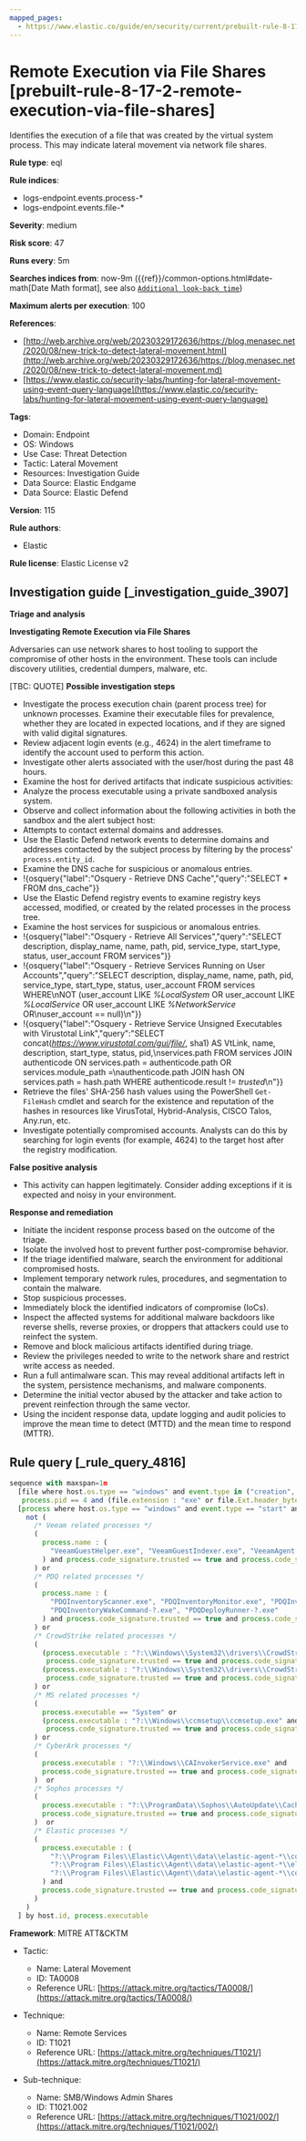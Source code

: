 ```yaml
---
mapped_pages:
  - https://www.elastic.co/guide/en/security/current/prebuilt-rule-8-17-2-remote-execution-via-file-shares.html
---
```


# Remote Execution via File Shares [prebuilt-rule-8-17-2-remote-execution-via-file-shares]

Identifies the execution of a file that was created by the virtual system process. This may indicate lateral movement via network file shares.

**Rule type**: eql

**Rule indices**:

* logs-endpoint.events.process-*
* logs-endpoint.events.file-*

**Severity**: medium

**Risk score**: 47

**Runs every**: 5m

**Searches indices from**: now-9m ({{ref}}/common-options.html#date-math[Date Math format], see also [`Additional look-back time`](docs-content://solutions/security/detect-and-alert/create-detection-rule.md#rule-schedule))

**Maximum alerts per execution**: 100

**References**:

* [http://web.archive.org/web/20230329172636/https://blog.menasec.net/2020/08/new-trick-to-detect-lateral-movement.html](http://web.archive.org/web/20230329172636/https://blog.menasec.net/2020/08/new-trick-to-detect-lateral-movement.md)
* [https://www.elastic.co/security-labs/hunting-for-lateral-movement-using-event-query-language](https://www.elastic.co/security-labs/hunting-for-lateral-movement-using-event-query-language)

**Tags**:

* Domain: Endpoint
* OS: Windows
* Use Case: Threat Detection
* Tactic: Lateral Movement
* Resources: Investigation Guide
* Data Source: Elastic Endgame
* Data Source: Elastic Defend

**Version**: 115

**Rule authors**:

* Elastic

**Rule license**: Elastic License v2

## Investigation guide [_investigation_guide_3907]

**Triage and analysis**

**Investigating Remote Execution via File Shares**

Adversaries can use network shares to host tooling to support the compromise of other hosts in the environment. These tools can include discovery utilities, credential dumpers, malware, etc.

[TBC: QUOTE]
**Possible investigation steps**

* Investigate the process execution chain (parent process tree) for unknown processes. Examine their executable files for prevalence, whether they are located in expected locations, and if they are signed with valid digital signatures.
* Review adjacent login events (e.g., 4624) in the alert timeframe to identify the account used to perform this action.
* Investigate other alerts associated with the user/host during the past 48 hours.
* Examine the host for derived artifacts that indicate suspicious activities:
* Analyze the process executable using a private sandboxed analysis system.
* Observe and collect information about the following activities in both the sandbox and the alert subject host:
* Attempts to contact external domains and addresses.
* Use the Elastic Defend network events to determine domains and addresses contacted by the subject process by filtering by the process' `process.entity_id`.
* Examine the DNS cache for suspicious or anomalous entries.
* !{osquery{"label":"Osquery - Retrieve DNS Cache","query":"SELECT * FROM dns_cache"}}
* Use the Elastic Defend registry events to examine registry keys accessed, modified, or created by the related processes in the process tree.
* Examine the host services for suspicious or anomalous entries.
* !{osquery{"label":"Osquery - Retrieve All Services","query":"SELECT description, display_name, name, path, pid, service_type, start_type, status, user_account FROM services"}}
* !{osquery{"label":"Osquery - Retrieve Services Running on User Accounts","query":"SELECT description, display_name, name, path, pid, service_type, start_type, status, user_account FROM services WHERE\nNOT (user_account LIKE *%LocalSystem* OR user_account LIKE *%LocalService* OR user_account LIKE *%NetworkService* OR\nuser_account == null)\n"}}
* !{osquery{"label":"Osquery - Retrieve Service Unsigned Executables with Virustotal Link","query":"SELECT concat(*https://www.virustotal.com/gui/file/*, sha1) AS VtLink, name, description, start_type, status, pid,\nservices.path FROM services JOIN authenticode ON services.path = authenticode.path OR services.module_path =\nauthenticode.path JOIN hash ON services.path = hash.path WHERE authenticode.result != *trusted*\n"}}
* Retrieve the files' SHA-256 hash values using the PowerShell `Get-FileHash` cmdlet and search for the existence and reputation of the hashes in resources like VirusTotal, Hybrid-Analysis, CISCO Talos, Any.run, etc.
* Investigate potentially compromised accounts. Analysts can do this by searching for login events (for example, 4624) to the target host after the registry modification.

**False positive analysis**

* This activity can happen legitimately. Consider adding exceptions if it is expected and noisy in your environment.

**Response and remediation**

* Initiate the incident response process based on the outcome of the triage.
* Isolate the involved host to prevent further post-compromise behavior.
* If the triage identified malware, search the environment for additional compromised hosts.
* Implement temporary network rules, procedures, and segmentation to contain the malware.
* Stop suspicious processes.
* Immediately block the identified indicators of compromise (IoCs).
* Inspect the affected systems for additional malware backdoors like reverse shells, reverse proxies, or droppers that attackers could use to reinfect the system.
* Remove and block malicious artifacts identified during triage.
* Review the privileges needed to write to the network share and restrict write access as needed.
* Run a full antimalware scan. This may reveal additional artifacts left in the system, persistence mechanisms, and malware components.
* Determine the initial vector abused by the attacker and take action to prevent reinfection through the same vector.
* Using the incident response data, update logging and audit policies to improve the mean time to detect (MTTD) and the mean time to respond (MTTR).


## Rule query [_rule_query_4816]

```js
sequence with maxspan=1m
  [file where host.os.type == "windows" and event.type in ("creation", "change") and
   process.pid == 4 and (file.extension : "exe" or file.Ext.header_bytes : "4d5a*")] by host.id, file.path
  [process where host.os.type == "windows" and event.type == "start" and
    not (
      /* Veeam related processes */
      (
        process.name : (
          "VeeamGuestHelper.exe", "VeeamGuestIndexer.exe", "VeeamAgent.exe", "VeeamLogShipper.exe", "Veeam.VSS.Sharepoint20??.exe"
        ) and process.code_signature.trusted == true and process.code_signature.subject_name : "Veeam Software Group GmbH"
      ) or
      /* PDQ related processes */
      (
        process.name : (
          "PDQInventoryScanner.exe", "PDQInventoryMonitor.exe", "PDQInventory-Scanner-?.exe",
          "PDQInventoryWakeCommand-?.exe", "PDQDeployRunner-?.exe"
        ) and process.code_signature.trusted == true and process.code_signature.subject_name : "PDQ.com Corporation"
      ) or
      /* CrowdStrike related processes */
      (
        (process.executable : "?:\\Windows\\System32\\drivers\\CrowdStrike\\*-WindowsSensor.*.exe" and
         process.code_signature.trusted == true and process.code_signature.subject_name : "CrowdStrike, Inc.") or
        (process.executable : "?:\\Windows\\System32\\drivers\\CrowdStrike\\*-CsInstallerService.exe" and
         process.code_signature.trusted == true and process.code_signature.subject_name : "Microsoft Windows Hardware Compatibility Publisher")
      ) or
      /* MS related processes */
      (
        process.executable == "System" or
        (process.executable : "?:\\Windows\\ccmsetup\\ccmsetup.exe" and
         process.code_signature.trusted == true and process.code_signature.subject_name : "Microsoft Corporation")
      ) or
      /* CyberArk processes */
      (
        process.executable : "?:\\Windows\\CAInvokerService.exe" and
        process.code_signature.trusted == true and process.code_signature.subject_name : "CyberArk Software Ltd."
      )  or
      /* Sophos processes */
      (
        process.executable : "?:\\ProgramData\\Sophos\\AutoUpdate\\Cache\\sophos_autoupdate1.dir\\SophosUpdate.exe" and
        process.code_signature.trusted == true and process.code_signature.subject_name : "Sophos Ltd"
      )  or
      /* Elastic processes */
      (
        process.executable : (
          "?:\\Program Files\\Elastic\\Agent\\data\\elastic-agent-*\\components\\previous\\elastic-endpoint.exe",
          "?:\\Program Files\\Elastic\\Agent\\data\\elastic-agent-*\\elastic-agent.exe",
          "?:\\Program Files\\Elastic\\Agent\\data\\elastic-agent-*\\components\\agentbeat.exe"
        ) and
        process.code_signature.trusted == true and process.code_signature.subject_name : "Elasticsearch, Inc."
      )
    )
  ] by host.id, process.executable
```

**Framework**: MITRE ATT&CKTM

* Tactic:

    * Name: Lateral Movement
    * ID: TA0008
    * Reference URL: [https://attack.mitre.org/tactics/TA0008/](https://attack.mitre.org/tactics/TA0008/)

* Technique:

    * Name: Remote Services
    * ID: T1021
    * Reference URL: [https://attack.mitre.org/techniques/T1021/](https://attack.mitre.org/techniques/T1021/)

* Sub-technique:

    * Name: SMB/Windows Admin Shares
    * ID: T1021.002
    * Reference URL: [https://attack.mitre.org/techniques/T1021/002/](https://attack.mitre.org/techniques/T1021/002/)



